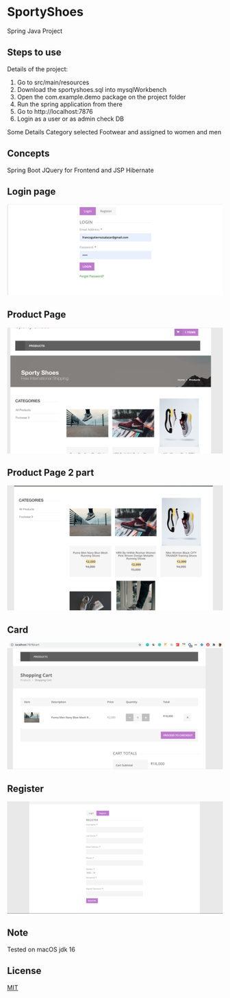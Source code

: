 # SportyShoes
Spring Java Project

Steps to use
------------------------
Details of the project: 
1. Go to src/main/resources
2. Download the sportyshoes.sql into mysqlWorkbench
3. Open the com.example.demo package on the project folder
4. Run the spring application from there 
5. Go to http://localhost:7876
6. Login as a user or as admin check DB 
  
Some Details 
  Category selected Footwear and assigned to women and men

Concepts
------------------
Spring Boot
JQuery for Frontend and JSP
Hibernate


## Login page
![Alt text](sporty-shoes-login.png?raw=true "Title")
## Product Page
![Alt text](sporty-shoes-products.png?raw=true "Title")
## Product Page 2 part
![Alt text](sporty-shoes-products2.png?raw=true "Title")
## Card
![Alt text](sporty-shoes-cart.png?raw=true "Title")
## Register
![Alt text](sporty-shoes-register.png?raw=true "Title")

## Note 
Tested on macOS jdk 16
## License
[MIT](https://choosealicense.com/licenses/mit/)
